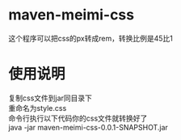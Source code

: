 # maven-meimi-css
这个程序可以把css的px转成rem，转换比例是45比1

# 使用说明
复制css文件到jar同目录下<br />
重命名为style.css<br />
命令行执行以下代码你的css文件就转换好了<br />
java -jar maven-meimi-css-0.0.1-SNAPSHOT.jar
